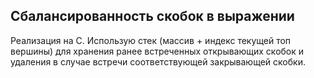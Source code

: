 ## Сбалансированность скобок в выражении

Реализация на C. Использую стек (массив + индекс текущей топ вершины) для хранения ранее встреченных 
открывающих скобок и удаления в случае встречи соответствующей закрывающей скобки.